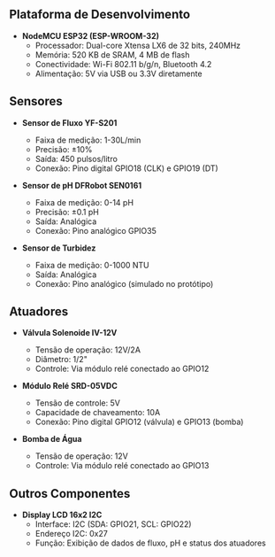 ## Plataforma de Desenvolvimento
- **NodeMCU ESP32 (ESP-WROOM-32)**
  - Processador: Dual-core Xtensa LX6 de 32 bits, 240MHz
  - Memória: 520 KB de SRAM, 4 MB de flash
  - Conectividade: Wi-Fi 802.11 b/g/n, Bluetooth 4.2
  - Alimentação: 5V via USB ou 3.3V diretamente

## Sensores
- **Sensor de Fluxo YF-S201**
  - Faixa de medição: 1-30L/min
  - Precisão: ±10%
  - Saída: 450 pulsos/litro
  - Conexão: Pino digital GPIO18 (CLK) e GPIO19 (DT)

- **Sensor de pH DFRobot SEN0161**
  - Faixa de medição: 0-14 pH
  - Precisão: ±0.1 pH
  - Saída: Analógica
  - Conexão: Pino analógico GPIO35

- **Sensor de Turbidez**
  - Faixa de medição: 0-1000 NTU
  - Saída: Analógica
  - Conexão: Pino analógico (simulado no protótipo)

## Atuadores
- **Válvula Solenoide IV-12V**
  - Tensão de operação: 12V/2A
  - Diâmetro: 1/2"
  - Controle: Via módulo relé conectado ao GPIO12

- **Módulo Relé SRD-05VDC**
  - Tensão de controle: 5V
  - Capacidade de chaveamento: 10A
  - Conexão: Pino digital GPIO12 (válvula) e GPIO13 (bomba)

- **Bomba de Água**
  - Tensão de operação: 12V
  - Controle: Via módulo relé conectado ao GPIO13

## Outros Componentes
- **Display LCD 16x2 I2C**
  - Interface: I2C (SDA: GPIO21, SCL: GPIO22)
  - Endereço I2C: 0x27
  - Função: Exibição de dados de fluxo, pH e status dos atuadores
